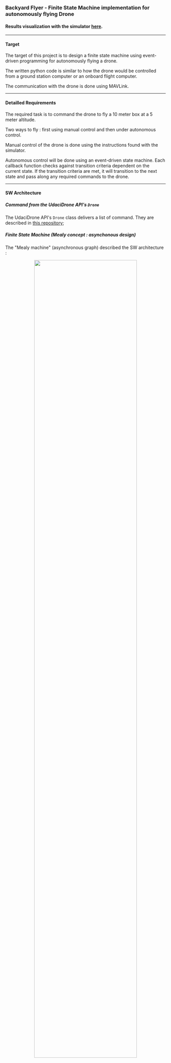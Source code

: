### Backyard Flyer - Finite State Machine implementation for autonomously flying Drone
#### Results visualization with the simulator [here](https://github.com/Jeanyvesbourdoncle/FCND-Backyard-Flyer/blob/master/Finite_State_Machine_Asynchronous_Approach.mp4).

--------------------------
#### Target
The target of this project is to design a finite state machine using event-driven programming for autonomously flying a drone. 

The written python code is similar to how the drone would be controlled from a ground station computer or an onboard flight computer. 

The communication with the drone is done using MAVLink.

-------------------------
#### Detailled Requirements
The required task is to command the drone to fly a 10 meter box at a 5 meter altitude. 

Two ways to fly : first using manual control and then under autonomous control.

Manual control of the drone is done using the instructions found with the simulator.

Autonomous control will be done using an event-driven state machine. 
Each callback function checks against transition criteria dependent on the current state. If the transition criteria are met, it will transition to the next state and pass along any required commands to the drone.

-------------------------
#### SW Architecture
##### Command from the UdaciDrone API's `Drone`
The  UdaciDrone API's `Drone` class delivers a list of command. They are described in [this repository](https://udacity.github.io/udacidrone/docs/drone-api.html);

#####  Finite State Machine (Mealy concept : asynchonous design)
The "Mealy machine" (asynchronous graph) described the SW architecture :
<p align="center">
<img src="./Finite_State_Machine.png" width="80% style = "border:none;">
</p> 

##### Callback Fonction Concept
While the drone is in each state, the state machine will need to check transition criteria with a registered callback. 
If the transition criteria are met, the state machine will set the next state and pass along any commands to the drone. 
For example:
```python
def state_callback(self):
	if self.state == States.DISARMING:
    	if !self.armed:
        	self.release_control()
        	self.in_mission = False
        	self.state = States.MANUAL
```

This is a callback on the state message. It only checks anything if it's in the DISARMING state. If it detects that the drone is successfully disarmed, it sets the mode back to manual and terminates the mission. 

--------------------------
#### SW Design and Description
##### Drone Attributes
The `Drone` class contains the following attributes that you may find useful for this project:

 - `self.armed`: boolean for the drone's armed state
 - `self.guided`: boolean for the drone's guided state (if the script has control or not)
 - `self.local_position`: a vector of the current position in NED coordinates
 - `self.local_velocity`: a vector of the current velocity in NED coordinates

##### Outgoing Commands
The UdaciDrone API's `Drone` class also contains function to be able to send commands to the drone.

 - `connect()`: Starts receiving messages from the drone. Blocks the code until the first message is received
 - `start()`: Start receiving messages from the drone. If the connection is not threaded, this will block the code.
 - `arm()`: Arms the motors of the quad, the rotors will spin slowly. The drone cannot takeoff until armed first
 - `disarm()`: Disarms the motors of the quad. The quadcopter cannot be disarmed in the air
 - `take_control()`: Set the command mode of the quad to guided
 - `release_control()`: Set the command mode of the quad to manual
 - `cmd_position(north, east, down, heading)`: Command the drone to travel to the local position (north, east, down). Also commands the quad to maintain a specified heading
 - `takeoff(target_altitude)`: Takeoff from the current location to the specified global altitude
 - `land()`: Land in the current position
 - `stop()`: Terminate the connection with the drone and close the telemetry log

##### Autonomous Control State Machine
The state machine is run continuously until either the mission is ended or the Mavlink connection is lost.

The six states predefined for the state machine:
* `MANUAL`: the drone is being controlled by the user
* `ARMING`: the drone is in guided mode and being armed
* `TAKEOFF`: the drone is taking off from the ground
* `WAYPOINT`: the drone is flying to a specified target position
* `LANDING`: the drone is landing on the ground
* `DISARMING`: the drone is disarming

--------------------------
####  SW Environment
##### Step 1: Download the Simulator and Miniconda
Download the version of the simulator that's appropriate for your operating system [from this repository](https://github.com/udacity/FCND-Simulator-Releases/releases).
Download Miniconda with Python 3.6 [from this repository]
(https://conda.io/miniconda.html)

##### Step 2: Set up your Python Environment
Set up your Python environment and get all the relevant packages installed using Anaconda following instructions in [this repository](https://github.com/udacity/FCND-Term1-Starter-Kit)

##### Step 3: Clone this Repository
```sh
git clone https://github.com/udacity/FCND-Backyard-Flyer
```
#### Step 4 : FCND environement activation
Update the latest conda version with this command in the "miniconda prompt window" : 
```sh
conda update -n base conda
```

Conda environment for the project creation with this command in the "miniconda prompt window" :
```
conda env create -f environment.yml
```

FCND environment activation with this command in the "miniconda prompt window" :
```sh
conda activate FCND or source activate FCND
```

##### Step 5 :Running the State Machine
Run the code in the "miniconda prompt" window with the command : 
```sh
python backyard_flyer.py
```

##### Step 6 : Drone Mission visualization in the simulator
Run the drone simulator : the drone makes the sqaure with the 4 waypoints.
Information : The drones moves slowly beacuse the deadband radius is initialized with 0,1 meters in the code. 
The precision to reach a waypoint is prefered to the speed realization. 
In others case, with a deadband radius = 10 meters, the speed realisation will be prefered as the precision.

<p align="center">
<img src="./Simulator_picture.png" width="80% style = "border:none;">
</p> 


--------------------------
#### Results
##### Message Logging
The telemetry data is automatically logged in "Logs\TLog.txt" or "Logs\TLog-manual.txt" for logs created when running `python drone.py`. Each row contains a comma seperated representation of each message. The first row is the incoming message type. The second row is the time. The rest of the rows contains all the message properties. The types of messages relevant to this project are:

* `MsgID.STATE`: time (ms), armed (bool), guided (bool)
* `MsgID.GLOBAL_POSITION`: time (ms), longitude (deg), latitude (deg), altitude (meter)
* `MsgID.GLOBAL_HOME`: time (ms), longitude (deg), latitude (deg), altitude (meter)
* `MsgID.LOCAL_POSITION`: time (ms), north (meter), east (meter), down (meter)
* `MsgID.LOCAL_VELOCITY`: time (ms), north (meter), east (meter), down (meter) 

##### Reading Telemetry Logs
Logs can be read using:

```python
t_log = Drone.read_telemetry_data(filename)
```




     



